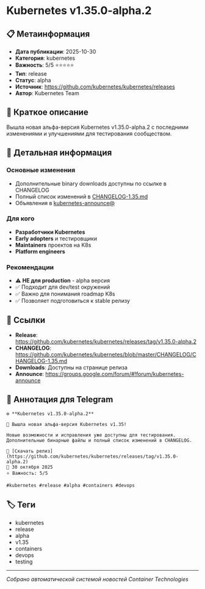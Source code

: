 # Kubernetes v1.35.0-alpha.2

## 📋 Метаинформация

- **Дата публикации**: 2025-10-30
- **Категория**: kubernetes
- **Важность**: 5/5 ⭐⭐⭐⭐⭐
- **Тип**: release
- **Статус**: alpha
- **Источник**: https://github.com/kubernetes/kubernetes/releases
- **Автор**: Kubernetes Team

## 🎯 Краткое описание

Вышла новая альфа-версия Kubernetes v1.35.0-alpha.2 с последними изменениями и улучшениями для тестирования сообществом.

## 📝 Детальная информация

### Основные изменения
- Дополнительные binary downloads доступны по ссылке в CHANGELOG
- Полный список изменений в [CHANGELOG-1.35.md](https://github.com/kubernetes/kubernetes/blob/master/CHANGELOG/CHANGELOG-1.35.md)
- Объявления в [kubernetes-announce@](https://groups.google.com/forum/#!forum/kubernetes-announce)

### Для кого
- **Разработчики Kubernetes**
- **Early adopters** и тестировщики
- **Maintainers** проектов на K8s
- **Platform engineers**

### Рекомендации
- ⚠️ **НЕ для production** - alpha версия
- ✅ Подходит для dev/test окружений
- ✅ Важно для понимания roadmap K8s
- ✅ Позволяет подготовиться к stable релизу

## 🔗 Ссылки

- **Release**: https://github.com/kubernetes/kubernetes/releases/tag/v1.35.0-alpha.2
- **CHANGELOG**: https://github.com/kubernetes/kubernetes/blob/master/CHANGELOG/CHANGELOG-1.35.md
- **Downloads**: Доступны на странице релиза
- **Announce**: https://groups.google.com/forum/#!forum/kubernetes-announce

## 📱 Аннотация для Telegram

```
⚙️ **Kubernetes v1.35.0-alpha.2**

🚀 Вышла новая альфа-версия Kubernetes v1.35! 

Новые возможности и исправления уже доступны для тестирования. Дополнительные бинарные файлы и полный список изменений в CHANGELOG.

🔗 [Скачать релиз](https://github.com/kubernetes/kubernetes/releases/tag/v1.35.0-alpha.2)
📅 30 октября 2025
⭐ Важность: 5/5

#kubernetes #release #alpha #containers #devops
```

## 🏷️ Теги

- kubernetes
- release  
- alpha
- v1.35
- containers
- devops
- testing

---
*Собрано автоматической системой новостей Container Technologies*